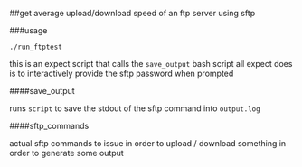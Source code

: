 ##get average upload/download speed of an ftp server using sftp

###usage
```
./run_ftptest
```
this is an expect script that calls the `save_output` bash script
all expect does is to interactively provide the sftp password when prompted


####save_output

runs `script` to save the stdout of the sftp command into `output.log`


####sftp_commands

actual sftp commands to issue in order to upload / download something
in order to generate some output
